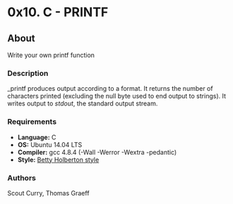 # 0x10. C - PRINTF

## About
Write your own printf function

### Description
\_printf produces output according to a format. It returns the number of characters printed (excluding the null byte used to end output to strings).
It writes output to _stdout_, the standard output stream.

### Requirements
* __Language:__ C
* __OS:__ Ubuntu 14.04 LTS
* __Compiler:__ gcc 4.8.4 (-Wall -Werror -Wextra -pedantic)
* __Style:__ [Betty Holberton style](https://github.com/holbertonschool/Betty)

### Authors
Scout Curry, Thomas Graeff
